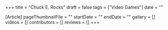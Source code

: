 +++
title = "Chuck E. Rocks"
draft = false
tags = ["Video Games"]
date = ""

[Article]
pageThumbnailFile = ""
startDate = ""
endDate = ""
gallery = []
videos = []
contributors = []
reviews = []
+++
